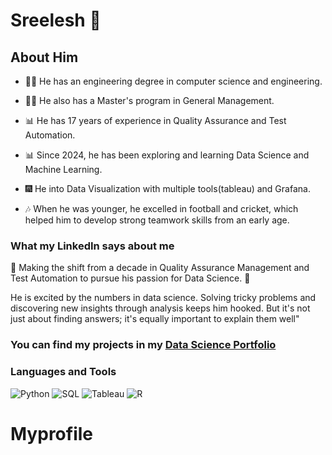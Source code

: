 # Sreelesh 👋


## About Him

- 👨‍🎓 He has an engineering degree in computer science and engineering.
- 👨‍🎓 He also has a Master's program in General Management.

- 📊 He has 17 years of experience in Quality Assurance and Test Automation.
- 📊 Since 2024, he has been exploring and learning Data Science and Machine Learning.

- 🎆 He into Data Visualization  with multiple tools(tableau) and Grafana.

- 🎶 When he was younger, he excelled in football and cricket, which helped him to develop strong teamwork skills from an early age.


### What my LinkedIn says about me

👋 Making the shift from a decade in Quality Assurance Management and Test Automation to pursue his passion for Data Science. 🚀

He is excited by the numbers in data science. Solving tricky problems and discovering new insights through analysis keeps him hooked. 
But it's not just about finding answers; it's equally important to explain them well"

### You can find my projects in my [Data Science Portfolio](https://github.com/kunnath/DatascienceProject)
### Languages and Tools

![Python](https://img.shields.io/badge/python-EECC5B?style=for-the-badge&logo=python&logoColor=white)
![SQL](https://img.shields.io/badge/sql-%2307405e.svg?style=for-the-badge&logo=sql&logoColor=white)
![Tableau](https://img.shields.io/badge/Tableau-FF2F92?style=for-the-badge&logo=Tableau&logoColor=white)
![R](https://img.shields.io/badge/r-3670A0?style=for-the-badge&logo=r&logoColor=white)
# Myprofile
